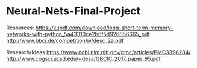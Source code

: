 # Neural-Nets-Final-Project

Resources:
https://kupdf.com/download/long-short-term-memory-networks-with-python_5a43310ce2b6f5d926656665_pdf
http://www.bbci.de/competition/iv/desc_2a.pdf

Research/Ideas
https://www.ncbi.nlm.nih.gov/pmc/articles/PMC3396284/
http://www.cogsci.ucsd.edu/~desa/GBCIC_2017_paper_95.pdf
